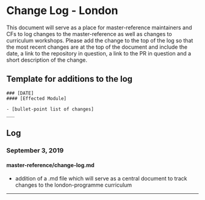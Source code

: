 # Change Log - London

This document will serve as a place for master-reference maintainers and CFs to log changes to the master-reference as well as changes to curriculum workshops.
Please add the change to the top of the log so that the most recent changes are at the top of the document and include the date, a link to the repository in question, a link to the PR in question and a short description of the change.

## Template for additions to the log

```
### [DATE]
#### [Effected Module]

- [bullet-point list of changes]
___
```

## Log

### September 3, 2019
#### master-reference/change-log.md
- addition of a .md file which will serve as a central document to track changes to the london-programme curriculum

___

